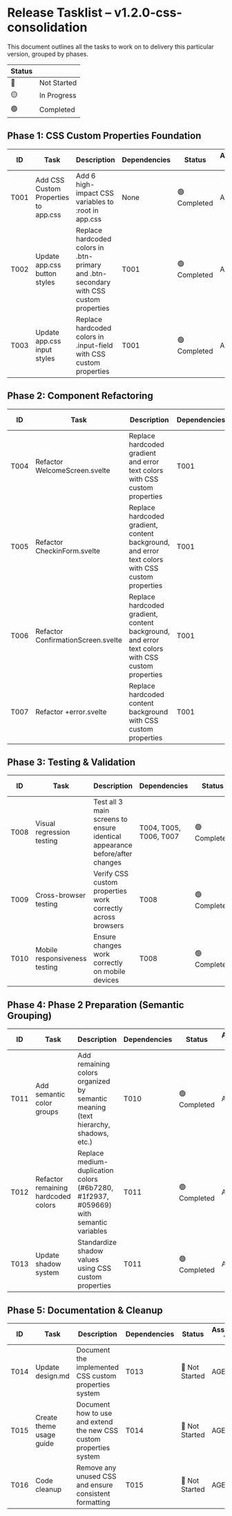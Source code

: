 # Release Tasklist – v1.2.0-css-consolidation
This document outlines all the tasks to work on to delivery this particular version, grouped by phases.

| Status |      |
|--------|------|
| 🔴 | Not Started |
| 🟡 | In Progress |
| 🟢 | Completed |


## Phase 1: CSS Custom Properties Foundation

| ID  | Task             | Description                             | Dependencies | Status | Assigned To |
|-----|------------------|-----------------------------------------|-------------|----------|-----------|
| T001 | Add CSS Custom Properties to app.css | Add 6 high-impact CSS variables to :root in app.css | None | 🟢 Completed | AGENT |
| T002 | Update app.css button styles | Replace hardcoded colors in .btn-primary and .btn-secondary with CSS custom properties | T001 | 🟢 Completed | AGENT |
| T003 | Update app.css input styles | Replace hardcoded colors in .input-field with CSS custom properties | T001 | 🟢 Completed | AGENT |

## Phase 2: Component Refactoring

| ID  | Task             | Description                             | Dependencies | Status | Assigned To |
|-----|------------------|-----------------------------------------|-------------|----------|-----------|
| T004 | Refactor WelcomeScreen.svelte | Replace hardcoded gradient and error text colors with CSS custom properties | T001 | 🟢 Completed | AGENT |
| T005 | Refactor CheckinForm.svelte | Replace hardcoded gradient, content background, and error text colors with CSS custom properties | T001 | 🟢 Completed | AGENT |
| T006 | Refactor ConfirmationScreen.svelte | Replace hardcoded gradient, content background, and error text colors with CSS custom properties | T001 | 🟢 Completed | AGENT |
| T007 | Refactor +error.svelte | Replace hardcoded content background with CSS custom properties | T001 | 🟢 Completed | AGENT |

## Phase 3: Testing & Validation

| ID  | Task             | Description                             | Dependencies | Status | Assigned To |
|-----|------------------|-----------------------------------------|-------------|----------|-----------|
| T008 | Visual regression testing | Test all 3 main screens to ensure identical appearance before/after changes | T004, T005, T006, T007 | 🟢 Completed | USER |
| T009 | Cross-browser testing | Verify CSS custom properties work correctly across browsers | T008 | 🟢 Completed | USER |
| T010 | Mobile responsiveness testing | Ensure changes work correctly on mobile devices | T008 | 🟢 Completed | USER |

## Phase 4: Phase 2 Preparation (Semantic Grouping)

| ID  | Task             | Description                             | Dependencies | Status | Assigned To |
|-----|------------------|-----------------------------------------|-------------|----------|-----------|
| T011 | Add semantic color groups | Add remaining colors organized by semantic meaning (text hierarchy, shadows, etc.) | T010 | 🟢 Completed | AGENT |
| T012 | Refactor remaining hardcoded colors | Replace medium-duplication colors (#6b7280, #1f2937, #059669) with semantic variables | T011 | 🟢 Completed | AGENT |
| T013 | Update shadow system | Standardize shadow values using CSS custom properties | T011 | 🟢 Completed | AGENT |

## Phase 5: Documentation & Cleanup

| ID  | Task             | Description                             | Dependencies | Status | Assigned To |
|-----|------------------|-----------------------------------------|-------------|----------|-----------|
| T014 | Update design.md | Document the implemented CSS custom properties system | T013 | 🔴 Not Started | AGENT |
| T015 | Create theme usage guide | Document how to use and extend the new CSS custom properties system | T014 | 🔴 Not Started | AGENT |
| T016 | Code cleanup | Remove any unused CSS and ensure consistent formatting | T015 | 🔴 Not Started | AGENT |